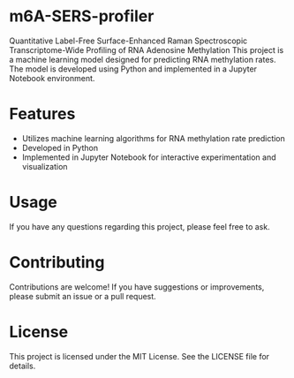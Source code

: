 # m6A-SERS-profiler
Quantitative Label-Free Surface-Enhanced Raman Spectroscopic Transcriptome-Wide Profiling of RNA Adenosine Methylation
This project is a machine learning model designed for predicting RNA methylation rates. The model is developed using Python and implemented in a Jupyter Notebook environment.

# Features
- Utilizes machine learning algorithms for RNA methylation rate prediction
- Developed in Python
- Implemented in Jupyter Notebook for interactive experimentation and visualization

# Usage
If you have any questions regarding this project, please feel free to ask.

# Contributing
Contributions are welcome! If you have suggestions or improvements, please submit an issue or a pull request.

# License
This project is licensed under the MIT License. See the LICENSE file for details.
